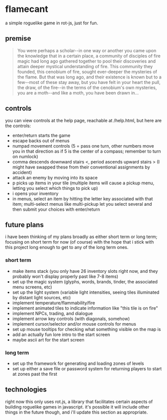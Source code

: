 # flamecant
a simple roguelike game in rot-js, just for fun.

## premise
> You were perhaps a scholar--in one way or another you came upon the knowledge that in a certain place, a community of disciples of fire magic had long ago gathered together to pool their discoveries and attain deeper mystical understanding of fire. This community they founded, this cenobium of fire, sought ever-deeper the mysteries of the flame. But that was long ago, and their existence is known but to a few--most of these stay away, but you have felt in your heart the pull, the draw, of the fire--in the terms of the cenobium's own mysteries, you are a moth--and like a moth, you have been drawn in...

## controls
you can view controls at the help page, reachable at /help.html, but here are the controls:

- enter/return starts the game
- escape backs out of menus
- numpad movement controls (5 = pass one turn, other numbers move you in that direction as if 5 is the center of a compass; remember to turn on numlock)
- comma descends downward stairs <, period ascends upward stairs > (I might have swapped these from their conventional assignments by accident)
- attack an enemy by moving into its space
- p picks up items in your tile (multiple items will cause a pickup menu, letting you select which things to pick up)
- i opens your inventory
- in menus, select an item by hitting the letter key associated with that item; multi-select menus like multi-pickup let you select several and then submit your choices with enter/return

## future plans
i have been thinking of my plans broadly as either short term or long term; focusing on short term for now (of course) with the hope that i stick with this project long enough to get to any of the long term ones.

### short term
- make items stack (you only have 26 inventory slots right now, and they probably won't display properly past like 7-8 items)
- set up the magic system (glyphs, words, brands, tinder, the associated menu screens, etc)
- set up the light system (variable light intensities, seeing tiles illuminated by distant light sources, etc)
- implement temperature/flammability/fire
- implement animated tiles to indicate information like "this tile is on fire"
- implement NPCs, trading, and dialogue
- implement arrow key controls (with diagonals, somehow)
- implement cursor/selector and/or mouse controls for menus
- set up mouse tooltips for checking what something visible on the map is
- add an actually fun lore intro to the start screen
- maybe ascii art for the start screen

### long term
- set up the framework for generating and loading zones of levels
- set up either a save file or password system for returning players to start at zones past the first

## technologies
right now this only uses rot.js, a library that facilitates certain aspects of building roguelike games in javascript. it's possible it will include other things in the future though, and i'll update this section as appropriate.
